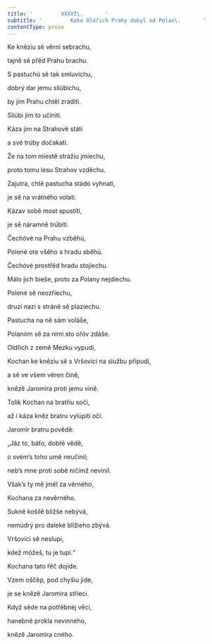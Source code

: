 ```yaml
---
title: '         XXXVI\.       '
subtitle: '         Kako Oldřich Prahy dobyl od Polan\.       '
contentType: prose
---
```


Ke kněziu sě věrní sebrachu,

tajně sě přěd Prahu brachu.

S pastuchú sě tak smluvichu,

dobrý dar jemu sliúbichu,

by jim Prahu chtěl zraditi.

Sliúbi jim to učiniti.

Káza jim na Strahově státi

a své trúby dočakati.

Že na tom miestě strážiu jmiechu,

proto tomu lesu Strahov vzděchu.

Zajutra, chtě pastucha stádo vyhnati,

je sě na vrátného volati.

Kázav sobě most spustiti,

je sě náramně trúbiti.

Čechóvé na Prahu vzběhú,

Polené ote všěho s hradu sběhú.

Čechóvé prostřěd hradu stojiechu.

Málo jich bieše, proto za Polany nejdiechu.

Polené sě neozřiechu,

druzí nazi s stráně sě plaziechu.

Pastucha na ně sám voláše,

Polanóm sě za nimi sto ořóv zdáše.

Oldřich z země Mezku vypudi,

Kochan ke kněziu sě s Vršovici na službu připudi,

a sě ve všem věren čině,

knězě Jaromira proti jemu vině.

Tolik Kochan na bratřiu soči,

až i káza kněz bratru vylúpiti oči.

Jaromir bratru povědě:

„Jáz to, báťo, dobřě vědě,

o svém’s toho umě neučinil;

neb’s mne proti sobě ničímž nevinil.

Však’s ty mě jměl za věrného,

Kochana za nevěrného.

Sukně košilě bližše nebývá,

nemúdrý pro daleké blížieho zbývá.

Vršovici sě neslupi,

kdež móžeš, tu je tupi.“

Kochana tato řěč dojide.

Vzem oščěp, pod chyšiu jide,

je se knězě Jaromira střieci.

Když sěde na potřěbnéj věci,

hanebně prokla nevinného,

knězě Jaromira cného.
